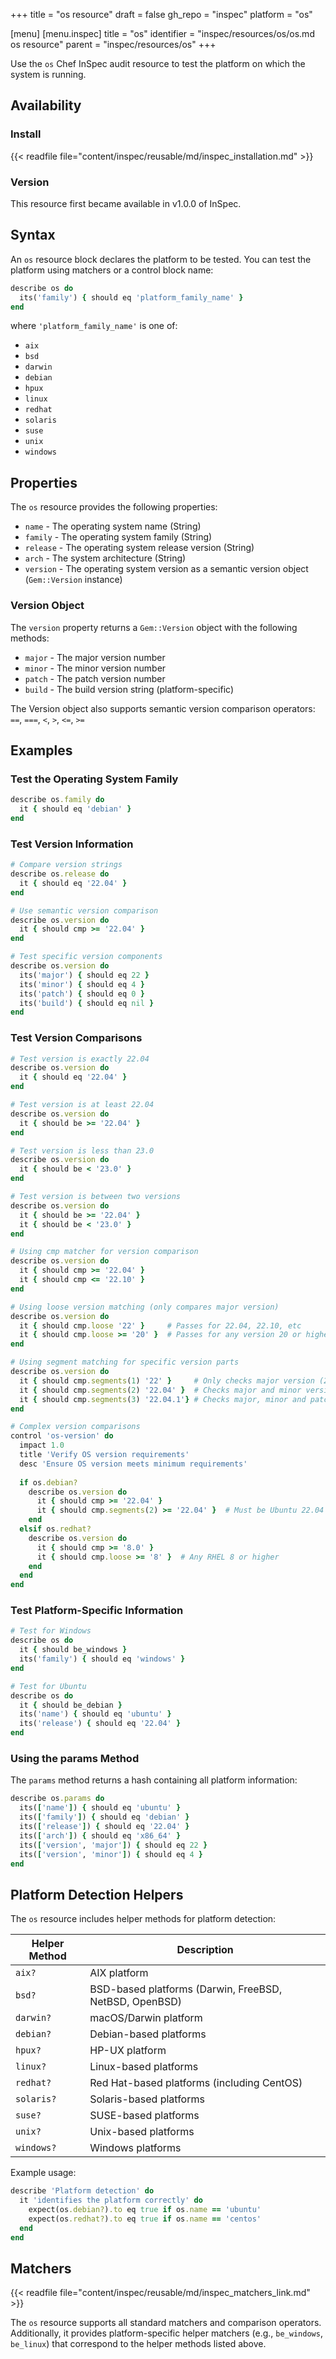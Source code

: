 +++
title = "os resource"
draft = false
gh_repo = "inspec"
platform = "os"

[menu]
  [menu.inspec]
    title = "os"
    identifier = "inspec/resources/os/os.md os resource"
    parent = "inspec/resources/os"
+++

Use the `os` Chef InSpec audit resource to test the platform on which the system is running.

## Availability

### Install

{{< readfile file="content/inspec/reusable/md/inspec_installation.md" >}}

### Version

This resource first became available in v1.0.0 of InSpec.

## Syntax

An `os` resource block declares the platform to be tested. You can test the platform using matchers or a control block name:

```ruby
describe os do
  its('family') { should eq 'platform_family_name' }
end
```

where `'platform_family_name'` is one of:
- `aix`
- `bsd`
- `darwin`
- `debian`
- `hpux`
- `linux`
- `redhat`
- `solaris`
- `suse`
- `unix`
- `windows`

## Properties

The `os` resource provides the following properties:

- `name` - The operating system name (String)
- `family` - The operating system family (String)
- `release` - The operating system release version (String)
- `arch` - The system architecture (String)
- `version` - The operating system version as a semantic version object (`Gem::Version` instance)

### Version Object

The `version` property returns a `Gem::Version` object with the following methods:

- `major` - The major version number
- `minor` - The minor version number
- `patch` - The patch version number
- `build` - The build version string (platform-specific)

The Version object also supports semantic version comparison operators:
`==`, `===`, `<`, `>`, `<=`, `>=`

## Examples

### Test the Operating System Family

```ruby
describe os.family do
  it { should eq 'debian' }
end
```

### Test Version Information

```ruby
# Compare version strings
describe os.release do
  it { should eq '22.04' }
end

# Use semantic version comparison
describe os.version do
  it { should cmp >= '22.04' }
end

# Test specific version components
describe os.version do
  its('major') { should eq 22 }
  its('minor') { should eq 4 }
  its('patch') { should eq 0 }
  its('build') { should eq nil }
end
```

### Test Version Comparisons

```ruby
# Test version is exactly 22.04
describe os.version do
  it { should eq '22.04' }
end

# Test version is at least 22.04
describe os.version do
  it { should be >= '22.04' }
end

# Test version is less than 23.0
describe os.version do
  it { should be < '23.0' }
end

# Test version is between two versions
describe os.version do
  it { should be >= '22.04' }
  it { should be < '23.0' }
end

# Using cmp matcher for version comparison
describe os.version do
  it { should cmp >= '22.04' }
  it { should cmp <= '22.10' }
end

# Using loose version matching (only compares major version)
describe os.version do
  it { should cmp.loose '22' }     # Passes for 22.04, 22.10, etc
  it { should cmp.loose >= '20' }  # Passes for any version 20 or higher
end

# Using segment matching for specific version parts
describe os.version do
  it { should cmp.segments(1) '22' }     # Only checks major version (22)
  it { should cmp.segments(2) '22.04' }  # Checks major and minor version (22.04)
  it { should cmp.segments(3) '22.04.1'} # Checks major, minor and patch version
end

# Complex version comparisons
control 'os-version' do
  impact 1.0
  title 'Verify OS version requirements'
  desc 'Ensure OS version meets minimum requirements'
  
  if os.debian?
    describe os.version do
      it { should cmp >= '22.04' }
      it { should cmp.segments(2) >= '22.04' }  # Must be Ubuntu 22.04 or higher
    end
  elsif os.redhat?
    describe os.version do
      it { should cmp >= '8.0' }
      it { should cmp.loose >= '8' }  # Any RHEL 8 or higher
    end
  end
end
```

### Test Platform-Specific Information

```ruby
# Test for Windows
describe os do
  it { should be_windows }
  its('family') { should eq 'windows' }
end

# Test for Ubuntu
describe os do
  it { should be_debian }
  its('name') { should eq 'ubuntu' }
  its('release') { should eq '22.04' }
end
```

### Using the params Method

The `params` method returns a hash containing all platform information:

```ruby
describe os.params do
  its(['name']) { should eq 'ubuntu' }
  its(['family']) { should eq 'debian' }
  its(['release']) { should eq '22.04' }
  its(['arch']) { should eq 'x86_64' }
  its(['version', 'major']) { should eq 22 }
  its(['version', 'minor']) { should eq 4 }
end
```

## Platform Detection Helpers

The `os` resource includes helper methods for platform detection:

| Helper Method | Description |
|--------------|-------------|
| `aix?` | AIX platform |
| `bsd?` | BSD-based platforms (Darwin, FreeBSD, NetBSD, OpenBSD) |
| `darwin?` | macOS/Darwin platform |
| `debian?` | Debian-based platforms |
| `hpux?` | HP-UX platform |
| `linux?` | Linux-based platforms |
| `redhat?` | Red Hat-based platforms (including CentOS) |
| `solaris?` | Solaris-based platforms |
| `suse?` | SUSE-based platforms |
| `unix?` | Unix-based platforms |
| `windows?` | Windows platforms |

Example usage:

```ruby
describe 'Platform detection' do
  it 'identifies the platform correctly' do
    expect(os.debian?).to eq true if os.name == 'ubuntu'
    expect(os.redhat?).to eq true if os.name == 'centos'
  end
end
```

## Matchers

{{< readfile file="content/inspec/reusable/md/inspec_matchers_link.md" >}}

The `os` resource supports all standard matchers and comparison operators. Additionally, it provides platform-specific helper matchers (e.g., `be_windows`, `be_linux`) that correspond to the helper methods listed above.
